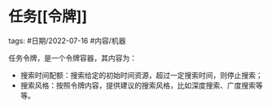 任务[[令牌]]
====


tags: #日期/2022-07-16 #内容/机器 

任务令牌，是一个令牌容器，其内容为：
- 搜索时间配额：搜索给定的初始时间资源，超过一定搜索时间，则停止搜索；
- 搜索风格：按照令牌内容，提供建议的搜索风格，比如深度搜索、广度搜索等等。